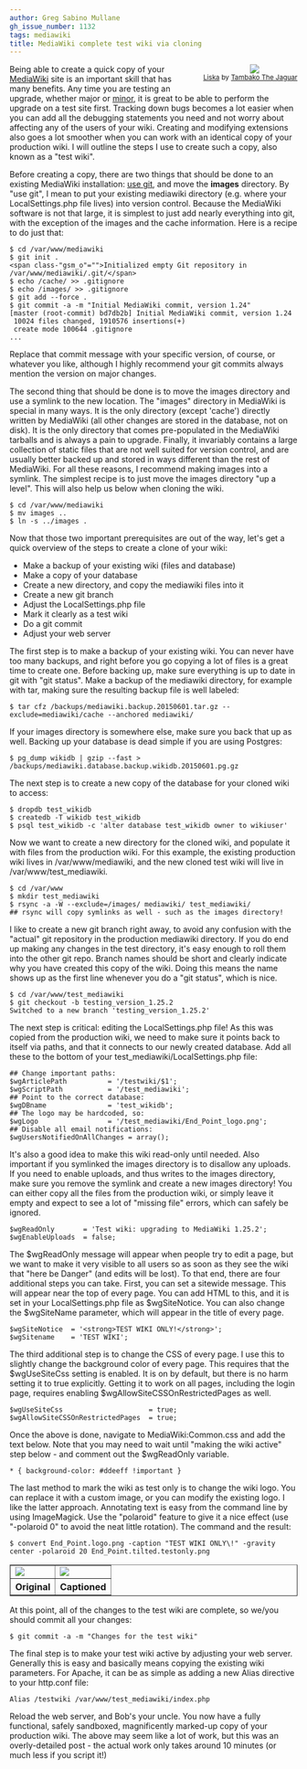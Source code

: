 ```yaml
---
author: Greg Sabino Mullane
gh_issue_number: 1132
tags: mediawiki
title: MediaWiki complete test wiki via cloning
---
```




<div class="separator" style="clear: both; float:right; padding-left: 2em; padding-bottom: 1em; text-align: center;"><a href="/blog/2015/06/06/mediawiki-complete-test-wiki-via-cloning/image-0-big.jpeg" imageanchor="1" style="clear: right; margin-bottom: 1em; margin-left: 1em;"><img border="0" id="jA0EAgMCshiJ2sWFNg5gyVkDpsZvh+IoZdIClG04/TSA8gqRN8ct" src="/blog/2015/06/06/mediawiki-complete-test-wiki-via-cloning/image-0.jpeg"/></a><br/><small><a href="https://flic.kr/p/eavCXg">Liska</a> by <a href="https://www.flickr.com/photos/tambako/">Tambako The Jaguar</a></small></div>

Being able to create a quick copy of your [MediaWiki](https://www.mediawiki.org/wiki/MediaWiki) site is an important skill that has many benefits. Any time you are testing an upgrade, whether major or [minor](http://blog.endpoint.com/2014/10/mediawiki-minor-upgrade-with-patches.html), it is great to be able to perform the upgrade on a test site first. Tracking down bugs becomes a lot easier when you can add all the debugging statements you need and not worry about affecting any of the users of your wiki. Creating and modifying extensions also goes a lot smoother when you can work with an identical copy of your production wiki. I will outline the steps I use to create such a copy, also known as a "test wiki".

Before creating a copy, there are two things that should be done to an existing MediaWiki installation: [use git](http://sixrevisions.com/resources/git-tutorials-beginners/), and move the **images** directory. By "use git", I mean to put your existing mediawiki directory (e.g. where your LocalSettings.php file lives) into version control. Because the MediaWiki software is not that large, it is simplest to just add nearly everything into git, with the exception of the images and the cache information. Here is a recipe to do just that:

```
$ cd /var/www/mediawiki
$ git init .
<span class-"gsm_o"="">Initialized empty Git repository in /var/www/mediawiki/.git/</span>
$ echo /cache/ >> .gitignore
$ echo /images/ >> .gitignore
$ git add --force .
$ git commit -a -m "Initial MediaWiki commit, version 1.24"
[master (root-commit) bd7db2b] Initial MediaWiki commit, version 1.24
 10024 files changed, 1910576 insertions(+)
 create mode 100644 .gitignore
...
```

Replace that commit message with your specific version, of course, or whatever you like, although I highly recommend your git commits always mention the version on major changes.

The second thing that should be done is to move the images directory and use a symlink to the new location. The "images" directory in MediaWiki is special in many ways. It is the only directory (except 'cache') directly written by MediaWiki (all other changes are stored in the database, not on disk). It is the only directory that comes pre-populated in the MediaWiki tarballs and is always a pain to upgrade. Finally, it invariably contains a large collection of static files that are not well suited for version control, and are usually better backed up and stored  in ways different than the rest of MediaWiki. For all these reasons, I recommend making images into a symlink. The simplest recipe is to just move the images directory "up a level". This will also help us below when cloning the wiki.

```
$ cd /var/www/mediawiki
$ mv images ..
$ ln -s ../images .
```

Now that those two important prerequisites are out of the way, let's get a quick overview of the steps to create a clone of your wiki:

- Make a backup of your existing wiki (files and database)
- Make a copy of your database
- Create a new directory, and copy the mediawiki files into it
- Create a new git branch
- Adjust the LocalSettings.php file
- Mark it clearly as a test wiki
- Do a git commit
- Adjust your web server

The first step is to make a backup of your existing wiki. You can never have too many backups, and right before you go copying a lot of files is a great time to create one. 
Before backing up, make sure everything is up to date in git with "git status". Make a backup of the mediawiki directory, for example with tar, making sure the resulting backup file is well labeled:

```
$ tar cfz /backups/mediawiki.backup.20150601.tar.gz --exclude=mediawiki/cache --anchored mediawiki/
```

If your images directory is somewhere else, make sure you back that up as well. 
Backing up your database is dead simple if you are using Postgres:

```
$ pg_dump wikidb | gzip --fast > /backups/mediawiki.database.backup.wikidb.20150601.pg.gz
```

The next step is to create a new copy of the database for your cloned wiki to access:

```
$ dropdb test_wikidb
$ createdb -T wikidb test_wikidb
$ psql test_wikidb -c 'alter database test_wikidb owner to wikiuser'
```

Now we want to create a new directory for the cloned wiki, and populate it with files from the production wiki. For this example, the existing production wiki lives in /var/www/mediawiki, and the new cloned test wiki will live in /var/www/test_mediawiki.

```
$ cd /var/www
$ mkdir test_mediawiki
$ rsync -a -W --exclude=/images/ mediawiki/ test_mediawiki/
## rsync will copy symlinks as well - such as the images directory!
```

I like to create a new git branch right away, to avoid any confusion with the "actual" git 
repository in the production mediawiki directory. If you do end up making any changes in the test directory, it's easy enough to roll them into the other git repo. 
Branch names should be short and clearly indicate why you have created this copy of the wiki. Doing this means the name shows up as the first line whenever you do a "git status", which is nice.

```
$ cd /var/www/test_mediawiki
$ git checkout -b testing_version_1.25.2
Switched to a new branch 'testing_version_1.25.2'
```

The next step is critical: editing the LocalSettings.php file! 
As this was copied from the production wiki, we need to make sure it points back to itself via paths, and that it connects to our newly created database. Add all these to the bottom of your test_mediawiki/LocalSettings.php file:

```
## Change important paths:
$wgArticlePath          = '/testwiki/$1';
$wgScriptPath           = '/test_mediawiki';
## Point to the correct database:
$wgDBname               = 'test_wikidb';
## The logo may be hardcoded, so:
$wgLogo                 = '/test_mediawiki/End_Point_logo.png';
## Disable all email notifications:
$wgUsersNotifiedOnAllChanges = array();
```

It's also a good idea to make this wiki read-only until needed. Also important if you symlinked the images directory is to disallow any uploads. If you need to enable uploads, and thus writes to the images directory, make sure you remove the symlink and create a new images directory! You can either copy all the files from the production wiki, or simply leave it empty and expect to see a lot of "missing file" errors, which can safely be ignored.

```
$wgReadOnly       = 'Test wiki: upgrading to MediaWiki 1.25.2';
$wgEnableUploads  = false;
```

The $wgReadOnly message will appear when people try to edit a page, but we want to make it very visible to all users so as soon as they see the wiki that "here be Danger" (and edits will be lost). To that end, there are four additional steps you can take. First, you can set a sitewide message. This will appear near the top of every page. You can add HTML to this, and it is set in your LocalSettings.php file as $wgSiteNotice. You can also change the $wgSiteName parameter, which will appear in the title of every page.

```
$wgSiteNotice  = '<strong>TEST WIKI ONLY!</strong>';
$wgSitename    = 'TEST WIKI';
```

The third additional step is to change the CSS of every page. I use this to slightly change the background color of every page. This requires that the $wgUseSiteCss setting is enabled. It is on by default, but there is no harm setting it to true explicitly. 
Getting it to work on all pages, including the login page, requires enabling $wgAllowSiteCSSOnRestrictedPages as well.

```
$wgUseSiteCss                     = true;
$wgAllowSiteCSSOnRestrictedPages  = true;
```

Once the above is done, navigate to MediaWiki:Common.css and add the text below. Note that you may need to wait until "making the wiki active" step below - and comment out the $wgReadOnly variable.

```
* { background-color: #ddeeff !important }
```

The last method to mark the wiki as test only is to change the wiki logo. You can replace it with a custom image, or you can modify the existing logo. I like the latter approach. 
Annotating text is easy from the command line by using ImageMagick. Use the "polaroid" feature to give it a nice effect (use "-polaroid 0" to avoid the neat little rotation). The command and the 
result:

```
$ convert End_Point.logo.png -caption "TEST WIKI ONLY\!" -gravity center -polaroid 20 End_Point.tilted.testonly.png
```

<table border="1" class="gsm">
<tbody><tr><td><a href="/blog/2015/06/06/mediawiki-complete-test-wiki-via-cloning/image-1.png" imageanchor="1"><img border="0" id="DpGxzTyk3O8za1Aig6jaLjob/evsLLg9TQpoLlnHUm2xImQk" src="/blog/2015/06/06/mediawiki-complete-test-wiki-via-cloning/image-1.png"/></a></td>
<td><a href="/blog/2015/06/06/mediawiki-complete-test-wiki-via-cloning/image-2.png" imageanchor="1"><img border="0" id="v/+S6fL1Nz6M3/jqUNUM8l4Pub/Ewg44E61hvYvcxQ===D/fO" src="/blog/2015/06/06/mediawiki-complete-test-wiki-via-cloning/image-2.png"/></a></td></tr>
<tr><th>Original</th><th>Captioned</th></tr>
</tbody></table>

At this point, all of the changes to the test wiki are complete, so we/you should commit all your changes:

```
$ git commit -a -m "Changes for the test wiki"
```

The final step is to make your test wiki active by adjusting your web server. 
Generally this is easy and basically means copying the existing wiki parameters. For Apache, it can be as simple as adding a new Alias directive to your http.conf file:

```
Alias /testwiki /var/www/test_mediawiki/index.php
```

Reload the web server, and Bob's your uncle. You now have a fully functional, safely sandboxed, magnificently marked-up 
copy of your production wiki. The above may seem like a lot of work, but this was an overly-detailed post - the actual work only takes around 10 minutes (or much less if you script it!)


